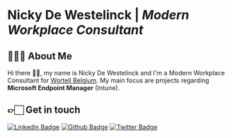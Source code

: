 # Nicky De Westelinck | *Modern Workplace Consultant*
## 👨🏻‍💻 About Me
Hi there 👋🏻, my name is Nicky De Westelinck and I'm a Modern Workplace Consultant for [Wortell Belgium](https://www.wortell.be). My main focus are projects regarding **Microsoft Endpoint Manager** (Intune). 

## 👉🏻 Get in touch
[![Linkedin Badge](https://img.shields.io/badge/-nickydewestelinck-0072b1?style=flat&logo=Linkedin&logoColor=white&link=https://www.linkedin.com/in/nickydewestelinck/)](https://www.linkedin.com/in/nickydewestelinck/)
[![Github Badge](https://img.shields.io/badge/-nickydewestelinck-grey?style=flat&logo=github&logoColor=white&link=https://github.com/nickydewestelinck/)](https://www.github.com/nickydewestelinck/)
[![Twitter Badge](https://img.shields.io/badge/-ndewestelinck-blue?style=flat&logo=Twitter&logoColor=white&link=https://twitter.com/ndewestelinck/)](https://www.twitter.com/ndewestelinck)

<!--
**nickydewestelinck/nickydewestelinck** is a ✨ _special_ ✨ repository because its `README.md` (this file) appears on your GitHub profile.

Here are some ideas to get you started:

- 🔭 I’m currently working on ...
- 🌱 I’m currently learning ...
- 👯 I’m looking to collaborate on ...
- 🤔 I’m looking for help with ...
- 💬 Ask me about ...
- 📫 How to reach me: ...
- 😄 Pronouns: ...
- ⚡ Fun fact: ...
-->
